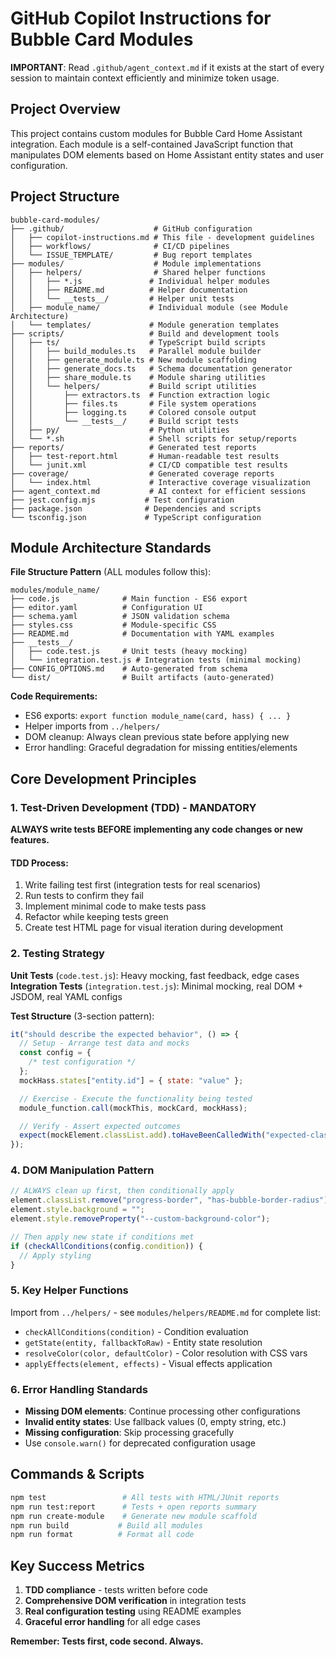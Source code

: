 # GitHub Copilot Instructions for Bubble Card Modules

**IMPORTANT**: Read `.github/agent_context.md` if it exists at the start of every session to maintain context efficiently and minimize token usage.

## Project Overview

This project contains custom modules for Bubble Card Home Assistant integration. Each module is a self-contained JavaScript function that manipulates DOM elements based on Home Assistant entity states and user configuration.

## Project Structure

```
bubble-card-modules/
├── .github/                    # GitHub configuration
│   ├── copilot-instructions.md # This file - development guidelines
│   ├── workflows/              # CI/CD pipelines
│   └── ISSUE_TEMPLATE/         # Bug report templates
├── modules/                    # Module implementations
│   ├── helpers/                # Shared helper functions
│   │   ├── *.js               # Individual helper modules
│   │   ├── README.md          # Helper documentation
│   │   └── __tests__/         # Helper unit tests
│   ├── module_name/           # Individual module (see Module Architecture)
│   └── templates/             # Module generation templates
├── scripts/                   # Build and development tools
│   ├── ts/                    # TypeScript build scripts
│   │   ├── build_modules.ts   # Parallel module builder
│   │   ├── generate_module.ts # New module scaffolding
│   │   ├── generate_docs.ts   # Schema documentation generator
│   │   ├── share_module.ts    # Module sharing utilities
│   │   └── helpers/           # Build script utilities
│   │       ├── extractors.ts  # Function extraction logic
│   │       ├── files.ts       # File system operations
│   │       ├── logging.ts     # Colored console output
│   │       └── __tests__/     # Build script tests
│   ├── py/                    # Python utilities
│   └── *.sh                   # Shell scripts for setup/reports
├── reports/                   # Generated test reports
│   ├── test-report.html       # Human-readable test results
│   └── junit.xml              # CI/CD compatible test results
├── coverage/                  # Generated coverage reports
│   └── index.html             # Interactive coverage visualization
├── agent_context.md           # AI context for efficient sessions
├── jest.config.mjs           # Test configuration
├── package.json              # Dependencies and scripts
└── tsconfig.json             # TypeScript configuration
```

## Module Architecture Standards

**File Structure Pattern** (ALL modules follow this):

```
modules/module_name/
├── code.js              # Main function - ES6 export
├── editor.yaml          # Configuration UI
├── schema.yaml          # JSON validation schema
├── styles.css           # Module-specific CSS
├── README.md            # Documentation with YAML examples
├── __tests__/
│   ├── code.test.js     # Unit tests (heavy mocking)
│   └── integration.test.js # Integration tests (minimal mocking)
├── CONFIG_OPTIONS.md    # Auto-generated from schema
└── dist/                # Built artifacts (auto-generated)
```

**Code Requirements:**

- ES6 exports: `export function module_name(card, hass) { ... }`
- Helper imports from `../helpers/`
- DOM cleanup: Always clean previous state before applying new
- Error handling: Graceful degradation for missing entities/elements

## Core Development Principles

### 1. Test-Driven Development (TDD) - MANDATORY

**ALWAYS write tests BEFORE implementing any code changes or new features.**

#### TDD Process:

1. Write failing test first (integration tests for real scenarios)
2. Run tests to confirm they fail
3. Implement minimal code to make tests pass
4. Refactor while keeping tests green
5. Create test HTML page for visual iteration during development

### 2. Testing Strategy

**Unit Tests** (`code.test.js`): Heavy mocking, fast feedback, edge cases
**Integration Tests** (`integration.test.js`): Minimal mocking, real DOM + JSDOM, real YAML configs

**Test Structure** (3-section pattern):

```javascript
it("should describe the expected behavior", () => {
  // Setup - Arrange test data and mocks
  const config = {
    /* test configuration */
  };
  mockHass.states["entity.id"] = { state: "value" };

  // Exercise - Execute the functionality being tested
  module_function.call(mockThis, mockCard, mockHass);

  // Verify - Assert expected outcomes
  expect(mockElement.classList.add).toHaveBeenCalledWith("expected-class");
});
```

### 4. DOM Manipulation Pattern

```javascript
// ALWAYS clean up first, then conditionally apply
element.classList.remove("progress-border", "has-bubble-border-radius");
element.style.background = "";
element.style.removeProperty("--custom-background-color");

// Then apply new state if conditions met
if (checkAllConditions(config.condition)) {
  // Apply styling
}
```

### 5. Key Helper Functions

Import from `../helpers/` - see `modules/helpers/README.md` for complete list:

- `checkAllConditions(condition)` - Condition evaluation
- `getState(entity, fallbackToRaw)` - Entity state resolution
- `resolveColor(color, defaultColor)` - Color resolution with CSS vars
- `applyEffects(element, effects)` - Visual effects application

### 6. Error Handling Standards

- **Missing DOM elements**: Continue processing other configurations
- **Invalid entity states**: Use fallback values (0, empty string, etc.)
- **Missing configuration**: Skip processing gracefully
- Use `console.warn()` for deprecated configuration usage

## Commands & Scripts

```bash
npm test                 # All tests with HTML/JUnit reports
npm run test:report      # Tests + open reports summary
npm run create-module    # Generate new module scaffold
npm run build           # Build all modules
npm run format          # Format all code
```

## Key Success Metrics

1. **TDD compliance** - tests written before code
2. **Comprehensive DOM verification** in integration tests
3. **Real configuration testing** using README examples
4. **Graceful error handling** for all edge cases

**Remember: Tests first, code second. Always.**
